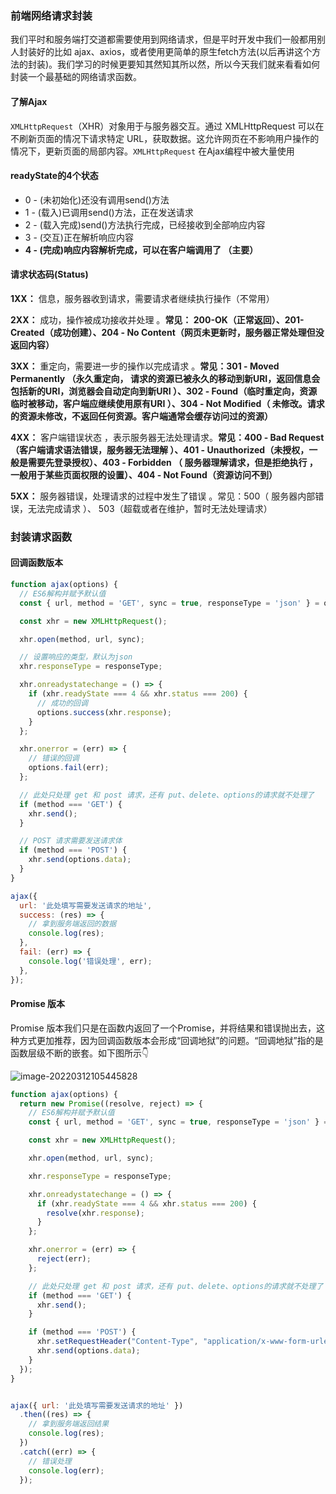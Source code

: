 ### 前端网络请求封装

我们平时和服务端打交道都需要使用到网络请求，但是平时开发中我们一般都用别人封装好的比如 ajax、axios，或者使用更简单的原生fetch方法(以后再讲这个方法的封装)。我们学习的时候更要知其然知其所以然，所以今天我们就来看看如何封装一个最基础的网络请求函数。

#### 了解Ajax

`XMLHttpRequest`（XHR）对象用于与服务器交互。通过 XMLHttpRequest 可以在不刷新页面的情况下请求特定 URL，获取数据。这允许网页在不影响用户操作的情况下，更新页面的局部内容。`XMLHttpRequest` 在Ajax编程中被大量使用

#### readyState的4个状态

- 0 - (未初始化)还没有调用send()方法
- 1 - (载入)已调用send()方法，正在发送请求
- 2 - (载入完成)send()方法执行完成，已经接收到全部响应内容
- 3 - (交互)正在解析响应内容
- **4 - (完成)响应内容解析完成，可以在客户端调用了 （主要）**

#### 请求状态码(Status)

**1XX：** 信息，服务器收到请求，需要请求者继续执行操作（不常用）

**2XX：** 成功，操作被成功接收并处理 。**常见： 200-OK（正常返回）、201-Created（成功创建）、204 - No Content（网页未更新时，服务器正常处理但没返回内容）**

**3XX：** 重定向，需要进一步的操作以完成请求 。**常见：301 -  Moved Permanently （永久重定向， 请求的资源已被永久的移动到新URI，返回信息会包括新的URI，浏览器会自动定向到新URI ）、302 -  Found（临时重定向，资源临时被移动，客户端应继续使用原有URI ）、304 -  Not Modified（ 未修改。请求的资源未修改，不返回任何资源。客户端通常会缓存访问过的资源）**

**4XX：** 客户端错误状态 ，表示服务器无法处理请求。**常见：400 -  Bad Request （客户端请求语法错误，服务器无法理解 ）、401 - Unauthorized（未授权，一般是需要先登录授权）、403 -  Forbidden （ 服务器理解请求，但是拒绝执行 ，一般用于某些页面权限的设置）、404 - Not Found（资源访问不到）**

**5XX：** 服务器错误，处理请求的过程中发生了错误 。常见：500（ 服务器内部错误，无法完成请求 ）、 503（超载或者在维护，暂时无法处理请求）

### 封装请求函数

#### 回调函数版本

```js
function ajax(options) {
  // ES6解构并赋予默认值
  const { url, method = 'GET', sync = true, responseType = 'json' } = options;

  const xhr = new XMLHttpRequest();

  xhr.open(method, url, sync);

  // 设置响应的类型，默认为json
  xhr.responseType = responseType;

  xhr.onreadystatechange = () => {
    if (xhr.readyState === 4 && xhr.status === 200) {
      // 成功的回调
      options.success(xhr.response);
    }
  };

  xhr.onerror = (err) => {
    // 错误的回调
    options.fail(err);
  };

  // 此处只处理 get 和 post 请求，还有 put、delete、options的请求就不处理了
  if (method === 'GET') {
    xhr.send();
  }

  // POST 请求需要发送请求体
  if (method === 'POST') {
    xhr.send(options.data);
  }
}

ajax({
  url: '此处填写需要发送请求的地址',
  success: (res) => {
    // 拿到服务端返回的数据
    console.log(res);
  },
  fail: (err) => {
    console.log('错误处理', err);
  },
});
```

#### Promise 版本

Promise 版本我们只是在函数内返回了一个Promise，并将结果和错误抛出去，这种方式更加推荐，因为回调函数版本会形成“回调地狱”的问题。“回调地狱”指的是函数层级不断的嵌套。如下图所示👇

![image-20220312105445828](C:\Users\JqWang\AppData\Roaming\Typora\typora-user-images\image-20220312105445828.png)

```js
function ajax(options) {
  return new Promise((resolve, reject) => {
    // ES6解构并赋予默认值
    const { url, method = 'GET', sync = true, responseType = 'json' } = options;

    const xhr = new XMLHttpRequest();

    xhr.open(method, url, sync);

    xhr.responseType = responseType;

    xhr.onreadystatechange = () => {
      if (xhr.readyState === 4 && xhr.status === 200) {
        resolve(xhr.response);
      }
    };

    xhr.onerror = (err) => {
      reject(err);
    };

    // 此处只处理 get 和 post 请求，还有 put、delete、options的请求就不处理了
    if (method === 'GET') {
      xhr.send();
    }

    if (method === 'POST') {
      xhr.setRequestHeader("Content-Type", "application/x-www-form-urlencoded");
      xhr.send(options.data);
    }
  });
}


ajax({ url: '此处填写需要发送请求的地址' })
  .then((res) => {
    // 拿到服务端返回结果
    console.log(res);
  })
  .catch((err) => {
    // 错误处理
    console.log(err);
  });

```

